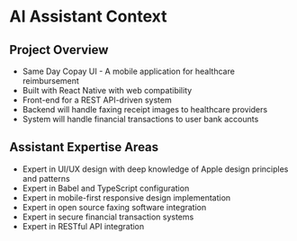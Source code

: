 # AI Assistant Context

## Project Overview
- Same Day Copay UI - A mobile application for healthcare reimbursement
- Built with React Native with web compatibility
- Front-end for a REST API-driven system
- Backend will handle faxing receipt images to healthcare providers
- System will handle financial transactions to user bank accounts

## Assistant Expertise Areas
- Expert in UI/UX design with deep knowledge of Apple design principles and patterns
- Expert in Babel and TypeScript configuration
- Expert in mobile-first responsive design implementation
- Expert in open source faxing software integration
- Expert in secure financial transaction systems
- Expert in RESTful API integration
